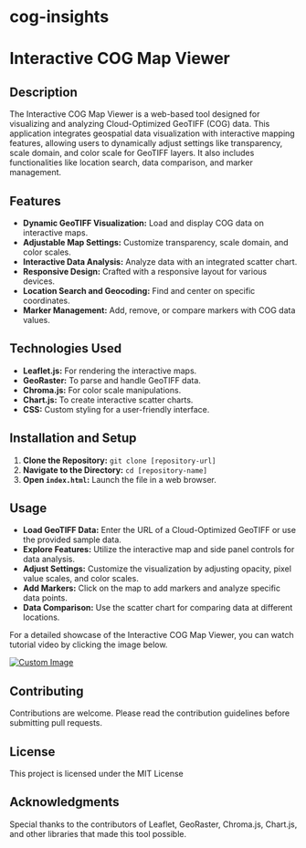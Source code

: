 # cog-insights
# Interactive COG Map Viewer

## Description
The Interactive COG Map Viewer is a web-based tool designed for visualizing and analyzing Cloud-Optimized GeoTIFF (COG) data. This application integrates geospatial data visualization with interactive mapping features, allowing users to dynamically adjust settings like transparency, scale domain, and color scale for GeoTIFF layers. It also includes functionalities like location search, data comparison, and marker management.

## Features
- **Dynamic GeoTIFF Visualization:** Load and display COG data on interactive maps.
- **Adjustable Map Settings:** Customize transparency, scale domain, and color scales.
- **Interactive Data Analysis:** Analyze data with an integrated scatter chart.
- **Responsive Design:** Crafted with a responsive layout for various devices.
- **Location Search and Geocoding:** Find and center on specific coordinates.
- **Marker Management:** Add, remove, or compare markers with COG data values.

## Technologies Used
- **Leaflet.js:** For rendering the interactive maps.
- **GeoRaster:** To parse and handle GeoTIFF data.
- **Chroma.js:** For color scale manipulations.
- **Chart.js:** To create interactive scatter charts.
- **CSS:** Custom styling for a user-friendly interface.

## Installation and Setup
1. **Clone the Repository:** `git clone [repository-url]`
2. **Navigate to the Directory:** `cd [repository-name]`
3. **Open `index.html`:** Launch the file in a web browser.

## Usage
- **Load GeoTIFF Data:** Enter the URL of a Cloud-Optimized GeoTIFF or use the provided sample data.
- **Explore Features:** Utilize the interactive map and side panel controls for data analysis.
- **Adjust Settings:** Customize the visualization by adjusting opacity, pixel value scales, and color scales.
- **Add Markers:** Click on the map to add markers and analyze specific data points.
- **Data Comparison:** Use the scatter chart for comparing data at different locations.

For a detailed showcase of the Interactive COG Map Viewer, you can watch tutorial video by clicking the image below.

[![Custom Image](https://github.com/sanozmen/cog-insights/assets/9783642/31c487f1-7efb-47d9-82a1-a3d65eac59c1)](https://www.youtube.com/watch?v=xfNV8AmWASY)

## Contributing
Contributions are welcome. Please read the contribution guidelines before submitting pull requests.

## License
This project is licensed under the MIT License

## Acknowledgments
Special thanks to the contributors of Leaflet, GeoRaster, Chroma.js, Chart.js, and other libraries that made this tool possible.



